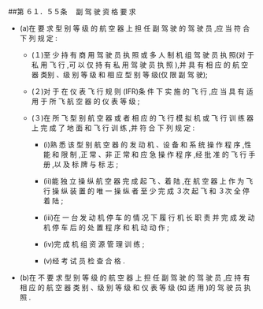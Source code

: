 ##第 ６１．５５条 　副 驾 驶 资 格 要 求

- (a)在 要 求 型 别 等 级 的 航 空 器 上 担 任 副 驾 驶 的 驾 驶 员 ,应 当 符 合 下 列 规 定 :

  + (１)至 少 持 有 商 用 驾 驶 员 执 照 或 多 人 制 机 组 驾 驶 员 执 照(对 于私 用 飞 行 ,可 以 仅 持 有 私 用 驾 驶 员 执 照 ),并 具 有 相 应 的 航 空 器 类别 、级 别 等 级 和 相 应 型 别 等 级(仅 限 副 驾 驶);

  + (２)对 于 在 仪 表 飞 行 规 则 (IFR)条 件 下 实 施 的 飞 行 ,应 当 具 有 适 用 于 所 飞 航 空 器 的 仪 表 等 级 ;

  + (３)在 所 飞 型 别 航 空 器 或 者 相 应 的 飞 行 模 拟 机 或 飞 行 训 练 器 上 完 成 了 地 面 和 飞 行 训 练 ,并 符 合 下 列 规 定 :

    * (i)熟 悉 该 型 别 航 空 器 的 发 动 机 、设 备 和 系 统 操 作 程 序 ,性 能 和 限 制 ,正 常 、非 正 常 和 应 急 操 作 程 序 ,经 批 准 的 飞 行 手 册 ,以 及 标 牌 与 标 志 ;

    * (ii)能 独 立 操 纵 航 空 器 完 成 起 飞 、着 陆 ,在 航 空 器 上 作 为 飞 行 操 纵 装 置 的 唯 一 操 纵 者 至 少 完 成 ３次 起 飞 和 ３次 全 停 着 陆 ;

    * (iii)在 一 台 发 动 机 停 车 的 情 况 下 履 行 机 长 职 责 并 完 成 发 动 机 停 车 后 的 处 置 程 序 和 机 动 动 作 ;

    * (iv)完 成 机 组 资 源 管 理 训 练 ; 

    * (v)经 考 试 员 检 查 合 格 .

- (b)在 不 要 求 型 别 等 级 的 航 空 器 上 担 任 副 驾 驶 的 驾 驶 员 ,应 持 有 相 应 的 航 空 器 类 别 、级 别 等 级 和 仪 表 等 级 (如 适 用 )的 驾 驶 员 执 照 .
